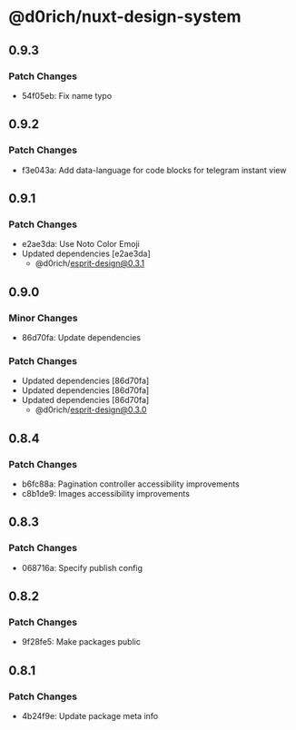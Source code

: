 # @d0rich/nuxt-design-system

## 0.9.3

### Patch Changes

- 54f05eb: Fix name typo

## 0.9.2

### Patch Changes

- f3e043a: Add data-language for code blocks for telegram instant view

## 0.9.1

### Patch Changes

- e2ae3da: Use Noto Color Emoji
- Updated dependencies [e2ae3da]
  - @d0rich/esprit-design@0.3.1

## 0.9.0

### Minor Changes

- 86d70fa: Update dependencies

### Patch Changes

- Updated dependencies [86d70fa]
- Updated dependencies [86d70fa]
- Updated dependencies [86d70fa]
  - @d0rich/esprit-design@0.3.0

## 0.8.4

### Patch Changes

- b6fc88a: Pagination controller accessibility improvements
- c8b1de9: Images accessibility improvements

## 0.8.3

### Patch Changes

- 068716a: Specify publish config

## 0.8.2

### Patch Changes

- 9f28fe5: Make packages public

## 0.8.1

### Patch Changes

- 4b24f9e: Update package meta info
